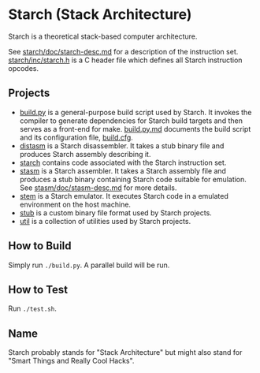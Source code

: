Starch (Stack Architecture)
===========================

Starch is a theoretical stack-based computer architecture.

See [starch/doc/starch-desc.md](starch/doc/starch-desc.md) for a description of the instruction set.
[starch/inc/starch.h](starch/inc/starch.h) is a C header file which defines all Starch instruction opcodes.

Projects
--------

 * [build.py](build.py) is a general-purpose build script used by Starch. It invokes the compiler to generate dependencies for Starch build targets and then serves as a front-end for make. [build.py.md](build.py.md) documents the build script and its configuration file, [build.cfg](build.cfg).
 * [distasm](distasm) is a Starch disassembler. It takes a stub binary file and produces Starch assembly describing it.
 * [starch](starch) contains code associated with the Starch instruction set.
 * [stasm](stasm) is a Starch assembler. It takes a Starch assembly file and produces a stub binary containing Starch code suitable for emulation. See [stasm/doc/stasm-desc.md](stasm/doc/stasm-desc.md) for more details.
 * [stem](stem) is a Starch emulator. It executes Starch code in a emulated environment on the host machine.
 * [stub](stub) is a custom binary file format used by Starch projects.
 * [util](util) is a collection of utilities used by Starch projects.

How to Build
------------

Simply run `./build.py`. A parallel build will be run.

How to Test
-----------

Run `./test.sh`.

Name
----

Starch probably stands for "Stack Architecture" but might also stand for "Smart Things and Really Cool Hacks".
